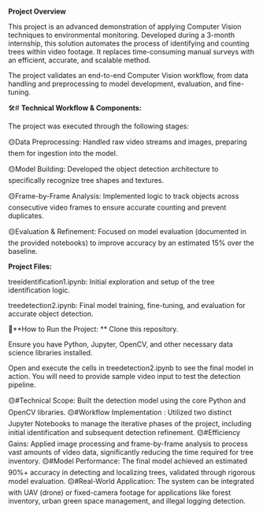 **Project Overview**

This project is an advanced demonstration of applying Computer Vision techniques to environmental monitoring.
Developed during a 3-month internship, this solution automates the process of identifying and counting trees within video footage. 
It replaces time-consuming manual surveys with an efficient, accurate, and scalable method.

The project validates an end-to-end Computer Vision workflow, from data handling and preprocessing to model development, 
evaluation, and fine-tuning.

🛠️# **Technical Workflow & Components:**

The project was executed through the following stages:

🟡Data Preprocessing: Handled raw video streams and images, preparing them for ingestion into the model.

🟡Model Building: Developed the object detection architecture to specifically recognize tree shapes and textures.

🟡Frame-by-Frame Analysis: Implemented logic to track objects across consecutive video frames to ensure accurate
counting and prevent duplicates.

🟡Evaluation & Refinement: Focused on model evaluation (documented in the provided notebooks) to improve accuracy by
an estimated 15% over the baseline.

**Project Files:**

treeidentification1.ipynb: Initial exploration and setup of the tree identification logic.

treedetection2.ipynb: Final model training, fine-tuning, and evaluation for accurate object detection.

🚀**How to Run the Project:
**
Clone this repository.

Ensure you have Python, Jupyter, OpenCV, and other necessary data science libraries installed.

Open and execute the cells in treedetection2.ipynb to see the final model in action. You will need to provide sample
video input to test the detection pipeline.

🟡#Technical Scope:	Built the detection model using the core Python and OpenCV libraries.
🟡#Workflow Implementation :	Utilized two distinct Jupyter Notebooks to manage the iterative phases of the project, including initial identification and subsequent detection refinement.
🟡#Efficiency Gains:	Applied image processing and frame-by-frame analysis to process vast amounts of video data, significantly reducing the time required for tree inventory.
🟡#Model Performance:	The final model achieved an estimated 90%+ accuracy in detecting and localizing trees, validated through rigorous model evaluation.
🟡#Real-World Application:	The system can be integrated with UAV (drone) or fixed-camera footage for applications like forest inventory, urban green space management, and illegal logging detection.
